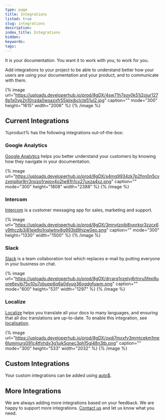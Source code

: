```yaml
---
type: page
title: Integrations
listed: true
slug: integrations
description: 
index_title: Integrations
hidden: 
keywords: 
tags: 
---
```



It is your documentation. You want it to work with you, to work for you.

Add integrations to your project to be able to understand better how your users are using your documentation and your product, and to communicate with them.


{% image url="https://uploads.developerhub.io/prod/8gDX/4sw71h7soy0k51j2ojur1276p1x0yp2n10nzda0wsazxfr55jplxjbclcte51ul2.jpg" caption="" mode="300" height="1615" width="2006" %}
{% /image %}


## Current Integrations

%product% has the following integrations out-of-the-box:

### Google Analytics

[Google Analytics](/support-center/google-analytics) helps you better understand your customers by knowing how they navigate in your documentation.


{% image url="https://uploads.developerhub.io/prod/8gDX/s4mg9934zk7p2fnn0n5cvzxmpllqr9rr3roizo1rwjov4o2lw81h1cx27uxza4xz.png" caption="" mode="300" height="1808" width="2388" %}
{% /image %}


### Intercom

[Intercom](/support-center/intercom) is a customer messaging app for sales, marketing and support.


{% image url="https://uploads.developerhub.io/prod/8gDX/3mnvtzoib8ivprksr3zzcx6y9thczjb3i81eie9o1riqlwtnv8g993td9hjzw0eo.png" caption="" mode="300" height="1330" width="1500" %}
{% /image %}


### Slack

[Slack](/support-center/slack) is a team collaboration tool which replaces e-mail by putting everyone in your business on chat.


{% image url="https://uploads.developerhub.io/prod/8gDX/drrarq1nzelyj6rtnru5fep9uore6eyib75o10u7obupp6q6a0dvug36ogdgfuwm.png" caption="" mode="600" height="531" width="1297" %}
{% /image %}


### Localize

[Localize](https://localizejs.com/) helps you translate all your docs to many languages, and ensuring that all doc translations are up-to-date. To enable this integration, see [localisation](/support-center/localisation#localise-using-localize).


{% image url="https://uploads.developerhub.io/prod/8gDX/oxdj7mxxfy3mmtcekm1me6lummurs091c4tfxhdy3g1ujk5qnec3ph15gi48n3tb.png" caption="" mode="300" height="533" width="2032" %}
{% /image %}


## Custom Integrations

Your custom integrations can be added using [auto$](/support-center/custom-javascript).

## More Integrations

We are always adding more integrations based on your feedback. We are happy to support more integrations. [Contact us](/support-center/contact-us) and let us know what you need.

